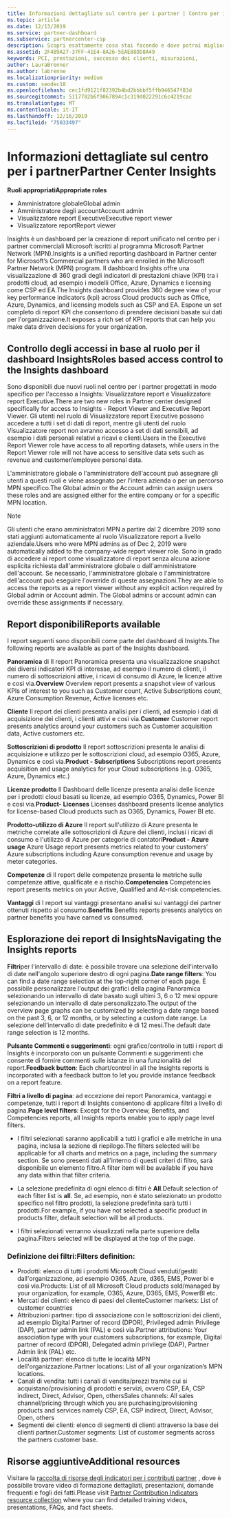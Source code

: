 ```yaml
---
title: Informazioni dettagliate sul centro per i partner | Centro per i partner
ms.topic: article
ms.date: 12/13/2019
ms.service: partner-dashboard
ms.subservice: partnercenter-csp
description: Scopri esattamente cosa stai facendo e dove potrai migliorare le vendite e la distribuzione, nonché lo sviluppo dei clienti
ms.assetid: 2F4B9A27-37FF-41E4-8A26-5EAE88DD8A49
keywords: PCI, prestazioni, successo dei clienti, misurazioni,
author: LauraBrenner
ms.author: labrenne
ms.localizationpriority: medium
ms.custom: seodec18
ms.openlocfilehash: cec1fd9121f82392b4bd2bbbbf5ffb946547f83d
ms.sourcegitcommit: 5117782b6f9067894c1c319d022291c6c4219cac
ms.translationtype: MT
ms.contentlocale: it-IT
ms.lasthandoff: 12/16/2019
ms.locfileid: "75033497"
---
```

# <a name="partner-center-insights"></a><span data-ttu-id="78379-104">Informazioni dettagliate sul centro per i partner</span><span class="sxs-lookup"><span data-stu-id="78379-104">Partner Center Insights</span></span>

<span data-ttu-id="78379-105">**Ruoli appropriati**</span><span class="sxs-lookup"><span data-stu-id="78379-105">**Appropriate roles**</span></span>
- <span data-ttu-id="78379-106">Amministratore globale</span><span class="sxs-lookup"><span data-stu-id="78379-106">Global admin</span></span>
- <span data-ttu-id="78379-107">Amministratore degli account</span><span class="sxs-lookup"><span data-stu-id="78379-107">Account admin</span></span>
- <span data-ttu-id="78379-108">Visualizzatore report Executive</span><span class="sxs-lookup"><span data-stu-id="78379-108">Executive report viewer</span></span>
- <span data-ttu-id="78379-109">Visualizzatore report</span><span class="sxs-lookup"><span data-stu-id="78379-109">Report viewer</span></span>

<span data-ttu-id="78379-110">Insights è un dashboard per la creazione di report unificato nel centro per i partner commerciali Microsoft iscritti al programma Microsoft Partner Network (MPN).</span><span class="sxs-lookup"><span data-stu-id="78379-110">Insights is a unified reporting dashboard in Partner center for Microsoft’s Commercial partners who are enrolled in the Microsoft Partner Network (MPN) program.</span></span> <span data-ttu-id="78379-111">Il dashboard Insights offre una visualizzazione di 360 gradi degli indicatori di prestazioni chiave (KPI) tra i prodotti cloud, ad esempio i modelli Office, Azure, Dynamics e licensing come CSP ed EA.</span><span class="sxs-lookup"><span data-stu-id="78379-111">The Insights dashboard provides 360 degree view of your key performance indicators (kpi) across Cloud products such as Office, Azure, Dynamics, and licensing models such as CSP and EA.</span></span> <span data-ttu-id="78379-112">Espone un set completo di report KPI che consentono di prendere decisioni basate sui dati per l'organizzazione.</span><span class="sxs-lookup"><span data-stu-id="78379-112">It exposes a rich set of KPI reports that can help you make data driven decisions for your organization.</span></span> 

## <a name="roles-based-access-control-to-the-insights-dashboard"></a><span data-ttu-id="78379-113">Controllo degli accessi in base al ruolo per il dashboard Insights</span><span class="sxs-lookup"><span data-stu-id="78379-113">Roles based access control to the Insights dashboard</span></span>

<span data-ttu-id="78379-114">Sono disponibili due nuovi ruoli nel centro per i partner progettati in modo specifico per l'accesso a Insights: Visualizzatore report e Visualizzatore report Executive.</span><span class="sxs-lookup"><span data-stu-id="78379-114">There are two new roles in Partner center designed specifically for access to Insights - Report Viewer and Executive Report Viewer.</span></span>  <span data-ttu-id="78379-115">Gli utenti nel ruolo di Visualizzatore report Executive possono accedere a tutti i set di dati di report, mentre gli utenti del ruolo Visualizzatore report non avranno accesso a set di dati sensibili, ad esempio i dati personali relativi a ricavi e clienti.</span><span class="sxs-lookup"><span data-stu-id="78379-115">Users in the Executive Report Viewer role have access to all reporting datasets, while users in the Report Viewer role will not have access to sensitive data sets such as revenue and customer/employee personal data.</span></span> 

<span data-ttu-id="78379-116">L'amministratore globale o l'amministratore dell'account può assegnare gli utenti a questi ruoli e viene assegnato per l'intera azienda o per un percorso MPN specifico.</span><span class="sxs-lookup"><span data-stu-id="78379-116">The Global admin or the Account admin can assign users these roles and are assigned either for the entire company or for a specific MPN location.</span></span>  

>[!Note] 
><span data-ttu-id="78379-117">Gli utenti che erano amministratori MPN a partire dal 2 dicembre 2019 sono stati aggiunti automaticamente al ruolo Visualizzatore report a livello aziendale.</span><span class="sxs-lookup"><span data-stu-id="78379-117">Users who were MPN admins as of Dec 2, 2019 were automatically added to the company-wide report viewer role.</span></span> <span data-ttu-id="78379-118">Sono in grado di accedere ai report come visualizzatore di report senza alcuna azione esplicita richiesta dall'amministratore globale o dall'amministratore dell'account. Se necessario, l'amministratore globale o l'amministratore dell'account può eseguire l'override di queste assegnazioni.</span><span class="sxs-lookup"><span data-stu-id="78379-118">They are able to access the reports as a report viewer without any explicit action required by Global admin or Account admin. The Global admins or account admin can override these assignments if necessary.</span></span> 

## <a name="reports-available"></a><span data-ttu-id="78379-119">Report disponibili</span><span class="sxs-lookup"><span data-stu-id="78379-119">Reports available</span></span>

<span data-ttu-id="78379-120">I report seguenti sono disponibili come parte del dashboard di Insights.</span><span class="sxs-lookup"><span data-stu-id="78379-120">The following reports are available as part of the Insights dashboard.</span></span>

<span data-ttu-id="78379-121">**Panoramica** di    Il report Panoramica presenta una visualizzazione snapshot dei diversi indicatori KPI di interesse, ad esempio il numero di clienti, il numero di sottoscrizioni attive, i ricavi di consumo di Azure, le licenze attive e così via.</span><span class="sxs-lookup"><span data-stu-id="78379-121">**Overview**    Overview report presents a snapshot view of various KPIs of interest to you such as Customer count, Active Subscriptions count, Azure Consumption Revenue, Active licenses etc.</span></span>

<span data-ttu-id="78379-122">**Cliente** Il report dei clienti presenta analisi per i clienti, ad esempio i dati di acquisizione dei clienti, i clienti attivi e così via.</span><span class="sxs-lookup"><span data-stu-id="78379-122">**Customer** Customer report presents analytics around your customers such as Customer acquisition data, Active customers etc.</span></span> 

<span data-ttu-id="78379-123">**Sottoscrizioni di prodotto**     Il report sottoscrizioni presenta le analisi di acquisizione e utilizzo per le sottoscrizioni cloud, ad esempio O365, Azure, Dynamics e così via.</span><span class="sxs-lookup"><span data-stu-id="78379-123">**Product - Subscriptions**     Subscriptions report presents acquisition and usage analytics for your Cloud subscriptions (e.g. O365, Azure, Dynamics etc.)</span></span> 

<span data-ttu-id="78379-124">**Licenze prodotto**   Il Dashboard delle licenze presenta analisi delle licenze per i prodotti cloud basati su licenze, ad esempio O365, Dynamics, Power BI e così via.</span><span class="sxs-lookup"><span data-stu-id="78379-124">**Product- Licenses**   Licenses dashboard presents license analytics for license-based Cloud products such as O365, Dynamics, Power BI etc.</span></span>

<span data-ttu-id="78379-125">**Prodotto-utilizzo di Azure**   Il report sull'utilizzo di Azure presenta le metriche correlate alle sottoscrizioni di Azure dei clienti, inclusi i ricavi di consumo e l'utilizzo di Azure per categorie di contatori</span><span class="sxs-lookup"><span data-stu-id="78379-125">**Product - Azure usage**   Azure Usage report presents metrics related to your customers’ Azure subscriptions including Azure consumption revenue and usage by meter categories.</span></span>

<span data-ttu-id="78379-126">**Competenze** di    Il report delle competenze presenta le metriche sulle competenze attive, qualificate e a rischio.</span><span class="sxs-lookup"><span data-stu-id="78379-126">**Competencies**    Competencies report presents metrics on your Active, Qualified and At-risk competencies.</span></span>

<span data-ttu-id="78379-127">**Vantaggi** di    I report sui vantaggi presentano analisi sui vantaggi dei partner ottenuti rispetto al consumo.</span><span class="sxs-lookup"><span data-stu-id="78379-127">**Benefits**    Benefits reports presents analytics on partner benefits you have earned vs consumed.</span></span>

## <a name="navigating-the-insights-reports"></a><span data-ttu-id="78379-128">Esplorazione dei report di Insights</span><span class="sxs-lookup"><span data-stu-id="78379-128">Navigating the Insights reports</span></span> 


<span data-ttu-id="78379-129">**Filtri**per l'intervallo di date: è possibile trovare una selezione dell'intervallo di date nell'angolo superiore destro di ogni pagina.</span><span class="sxs-lookup"><span data-stu-id="78379-129">**Date range filters**: You can find a date range selection at the top-right corner of each page.</span></span> <span data-ttu-id="78379-130">È possibile personalizzare l'output dei grafici della pagina Panoramica selezionando un intervallo di date basato sugli ultimi 3, 6 o 12 mesi oppure selezionando un intervallo di date personalizzato.</span><span class="sxs-lookup"><span data-stu-id="78379-130">The output of the overview page graphs can be customized by selecting a date range based on the past 3, 6, or 12 months, or by selecting a custom date range.</span></span> <span data-ttu-id="78379-131">La selezione dell'intervallo di date predefinito è di 12 mesi.</span><span class="sxs-lookup"><span data-stu-id="78379-131">The default date range selection is 12 months.</span></span> 


<span data-ttu-id="78379-132">**Pulsante Commenti e suggerimenti**: ogni grafico/controllo in tutti i report di Insights è incorporato con un pulsante Commenti e suggerimenti che consente di fornire commenti sulle istanze in una funzionalità del report.</span><span class="sxs-lookup"><span data-stu-id="78379-132">**Feedback button**: Each chart/control in all the Insights reports is incorporated with a feedback button to let you provide instance feedback on a report feature.</span></span> 

 
<span data-ttu-id="78379-133">**Filtri a livello di pagina**: ad eccezione dei report Panoramica, vantaggi e competenze, tutti i report di Insights consentono di applicare filtri a livello di pagina.</span><span class="sxs-lookup"><span data-stu-id="78379-133">**Page level filters**: Except for the Overview, Benefits, and Competencies reports, all Insights reports enable you to apply page level filters.</span></span> 

- <span data-ttu-id="78379-134">I filtri selezionati saranno applicabili a tutti i grafici e alle metriche in una pagina, inclusa la sezione di riepilogo.</span><span class="sxs-lookup"><span data-stu-id="78379-134">The filters selected will be applicable for all charts and metrics on a page, including the summary section.</span></span> <span data-ttu-id="78379-135">Se sono presenti dati all'interno di questi criteri di filtro, sarà disponibile un elemento filtro.</span><span class="sxs-lookup"><span data-stu-id="78379-135">A filter item will be available if you have any data within that filter criteria.</span></span> 

- <span data-ttu-id="78379-136">La selezione predefinita di ogni elenco di filtri è **All**.</span><span class="sxs-lookup"><span data-stu-id="78379-136">Default selection of each filter list is **all**.</span></span> <span data-ttu-id="78379-137">Se, ad esempio, non è stato selezionato un prodotto specifico nel filtro prodotti, la selezione predefinita sarà tutti i prodotti.</span><span class="sxs-lookup"><span data-stu-id="78379-137">For example, if you have not selected a specific product in products filter, default selection will be all products.</span></span>

- <span data-ttu-id="78379-138">I filtri selezionati verranno visualizzati nella parte superiore della pagina.</span><span class="sxs-lookup"><span data-stu-id="78379-138">Filters selected will be displayed at the top of the page.</span></span> 

 ### <a name="filters-definition"></a><span data-ttu-id="78379-139">Definizione dei filtri:</span><span class="sxs-lookup"><span data-stu-id="78379-139">Filters definition:</span></span>

- <span data-ttu-id="78379-140">Prodotti: elenco di tutti i prodotti Microsoft Cloud venduti/gestiti dall'organizzazione, ad esempio O365, Azure, d365, EMS, Power bi e così via.</span><span class="sxs-lookup"><span data-stu-id="78379-140">Products: List of all Microsoft Cloud products sold/managed by your organization, for example,  O365, Azure, D365, EMS, PowerBI etc.</span></span>
- <span data-ttu-id="78379-141">Mercati dei clienti: elenco di paesi del cliente</span><span class="sxs-lookup"><span data-stu-id="78379-141">Customer markets: List of customer countries</span></span>
- <span data-ttu-id="78379-142">Attribuzioni partner: tipo di associazione con le sottoscrizioni dei clienti, ad esempio Digital Partner of record (DPOR), Privileged admin Privilege (DAP), partner admin link (PAL) e così via.</span><span class="sxs-lookup"><span data-stu-id="78379-142">Partner attributions: Your association type with your customers subscriptions, for example,  Digital partner of record (DPOR), Delegated admin privilege (DAP), Partner Admin link (PAL) etc.</span></span> 
- <span data-ttu-id="78379-143">Località partner: elenco di tutte le località MPN dell'organizzazione.</span><span class="sxs-lookup"><span data-stu-id="78379-143">Partner locations: List of all your organization’s MPN locations.</span></span> 
- <span data-ttu-id="78379-144">Canali di vendita: tutti i canali di vendita/prezzi tramite cui si acquistano/provisioning di prodotti e servizi, ovvero CSP, EA, CSP indirect, Direct, Advisor, Open, others</span><span class="sxs-lookup"><span data-stu-id="78379-144">Sales channels: All sales channel/pricing through which you are purchasing/provisioning products and services namely CSP, EA, CSP indirect, Direct, Advisor, Open, others</span></span>
- <span data-ttu-id="78379-145">Segmenti dei clienti: elenco di segmenti di clienti attraverso la base dei clienti partner.</span><span class="sxs-lookup"><span data-stu-id="78379-145">Customer segments: List of customer segments across the partners customer base.</span></span>



## <a name="additional-resources"></a><span data-ttu-id="78379-146">Risorse aggiuntive</span><span class="sxs-lookup"><span data-stu-id="78379-146">Additional resources</span></span>

<span data-ttu-id="78379-147">Visitare la [raccolta di risorse degli indicatori per i contributi partner](https://partner.microsoft.com/asset/collection/pci-learn#/) , dove è possibile trovare video di formazione dettagliati, presentazioni, domande frequenti e fogli dei fatti.</span><span class="sxs-lookup"><span data-stu-id="78379-147">Please visit [Partner Contribution Indicators resource collection](https://partner.microsoft.com/asset/collection/pci-learn#/) where you can find detailed training videos, presentations, FAQs, and fact sheets.</span></span> 




